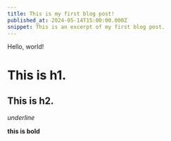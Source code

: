 ```yaml
---
title: This is my first blog post!
published_at: 2024-05-14T15:00:00.000Z
snippet: This is an excerpt of my first blog post.
---
```


Hello, world!

# This is h1.

## This is h2.

_underline_

**this is bold**
